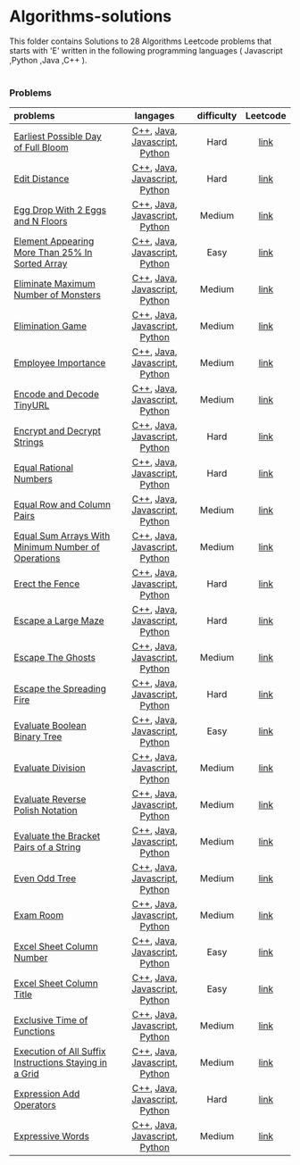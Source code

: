 # Algorithms-solutions
This folder contains Solutions to 28 Algorithms Leetcode problems that starts with 'E' written in the following programming languages ( Javascript ,Python ,Java ,C++ ).<br><br>
### Problems ###
|problems|langages|difficulty|Leetcode|
|:-------|:------:|:--------:|:------:|
|[Earliest Possible Day of Full Bloom](https://github.com/AnasImloul/Leetcode-solutions/tree/main/algorithms/E/Earliest%20Possible%20Day%20of%20Full%20Bloom/)|[C++](https://github.com/AnasImloul/Leetcode-solutions/tree/main/algorithms/E/Earliest%20Possible%20Day%20of%20Full%20Bloom/Earliest%20Possible%20Day%20of%20Full%20Bloom.cpp), [Java](https://github.com/AnasImloul/Leetcode-solutions/tree/main/algorithms/E/Earliest%20Possible%20Day%20of%20Full%20Bloom/Earliest%20Possible%20Day%20of%20Full%20Bloom.java), [Javascript](https://github.com/AnasImloul/Leetcode-solutions/tree/main/algorithms/E/Earliest%20Possible%20Day%20of%20Full%20Bloom/Earliest%20Possible%20Day%20of%20Full%20Bloom.js), [Python](https://github.com/AnasImloul/Leetcode-solutions/tree/main/algorithms/E/Earliest%20Possible%20Day%20of%20Full%20Bloom/Earliest%20Possible%20Day%20of%20Full%20Bloom.py)|Hard|[link](https://leetcode.com/problems/earliest-possible-day-of-full-bloom)|
|[Edit Distance](https://github.com/AnasImloul/Leetcode-solutions/tree/main/algorithms/E/Edit%20Distance/)|[C++](https://github.com/AnasImloul/Leetcode-solutions/tree/main/algorithms/E/Edit%20Distance/Edit%20Distance.cpp), [Java](https://github.com/AnasImloul/Leetcode-solutions/tree/main/algorithms/E/Edit%20Distance/Edit%20Distance.java), [Javascript](https://github.com/AnasImloul/Leetcode-solutions/tree/main/algorithms/E/Edit%20Distance/Edit%20Distance.js), [Python](https://github.com/AnasImloul/Leetcode-solutions/tree/main/algorithms/E/Edit%20Distance/Edit%20Distance.py)|Hard|[link](https://leetcode.com/problems/edit-distance)|
|[Egg Drop With 2 Eggs and N Floors](https://github.com/AnasImloul/Leetcode-solutions/tree/main/algorithms/E/Egg%20Drop%20With%202%20Eggs%20and%20N%20Floors/)|[C++](https://github.com/AnasImloul/Leetcode-solutions/tree/main/algorithms/E/Egg%20Drop%20With%202%20Eggs%20and%20N%20Floors/Egg%20Drop%20With%202%20Eggs%20and%20N%20Floors.cpp), [Java](https://github.com/AnasImloul/Leetcode-solutions/tree/main/algorithms/E/Egg%20Drop%20With%202%20Eggs%20and%20N%20Floors/Egg%20Drop%20With%202%20Eggs%20and%20N%20Floors.java), [Javascript](https://github.com/AnasImloul/Leetcode-solutions/tree/main/algorithms/E/Egg%20Drop%20With%202%20Eggs%20and%20N%20Floors/Egg%20Drop%20With%202%20Eggs%20and%20N%20Floors.js), [Python](https://github.com/AnasImloul/Leetcode-solutions/tree/main/algorithms/E/Egg%20Drop%20With%202%20Eggs%20and%20N%20Floors/Egg%20Drop%20With%202%20Eggs%20and%20N%20Floors.py)|Medium|[link](https://leetcode.com/problems/egg-drop-with-2-eggs-and-n-floors)|
|[Element Appearing More Than 25% In Sorted Array](https://github.com/AnasImloul/Leetcode-solutions/tree/main/algorithms/E/Element%20Appearing%20More%20Than%2025%25%20In%20Sorted%20Array/)|[C++](https://github.com/AnasImloul/Leetcode-solutions/tree/main/algorithms/E/Element%20Appearing%20More%20Than%2025%25%20In%20Sorted%20Array/Element%20Appearing%20More%20Than%2025%25%20In%20Sorted%20Array.cpp), [Java](https://github.com/AnasImloul/Leetcode-solutions/tree/main/algorithms/E/Element%20Appearing%20More%20Than%2025%25%20In%20Sorted%20Array/Element%20Appearing%20More%20Than%2025%25%20In%20Sorted%20Array.java), [Javascript](https://github.com/AnasImloul/Leetcode-solutions/tree/main/algorithms/E/Element%20Appearing%20More%20Than%2025%25%20In%20Sorted%20Array/Element%20Appearing%20More%20Than%2025%25%20In%20Sorted%20Array.js), [Python](https://github.com/AnasImloul/Leetcode-solutions/tree/main/algorithms/E/Element%20Appearing%20More%20Than%2025%25%20In%20Sorted%20Array/Element%20Appearing%20More%20Than%2025%25%20In%20Sorted%20Array.py)|Easy|[link](https://leetcode.com/problems/element-appearing-more-than-25-in-sorted-array)|
|[Eliminate Maximum Number of Monsters](https://github.com/AnasImloul/Leetcode-solutions/tree/main/algorithms/E/Eliminate%20Maximum%20Number%20of%20Monsters/)|[C++](https://github.com/AnasImloul/Leetcode-solutions/tree/main/algorithms/E/Eliminate%20Maximum%20Number%20of%20Monsters/Eliminate%20Maximum%20Number%20of%20Monsters.cpp), [Java](https://github.com/AnasImloul/Leetcode-solutions/tree/main/algorithms/E/Eliminate%20Maximum%20Number%20of%20Monsters/Eliminate%20Maximum%20Number%20of%20Monsters.java), [Javascript](https://github.com/AnasImloul/Leetcode-solutions/tree/main/algorithms/E/Eliminate%20Maximum%20Number%20of%20Monsters/Eliminate%20Maximum%20Number%20of%20Monsters.js), [Python](https://github.com/AnasImloul/Leetcode-solutions/tree/main/algorithms/E/Eliminate%20Maximum%20Number%20of%20Monsters/Eliminate%20Maximum%20Number%20of%20Monsters.py)|Medium|[link](https://leetcode.com/problems/eliminate-maximum-number-of-monsters)|
|[Elimination Game](https://github.com/AnasImloul/Leetcode-solutions/tree/main/algorithms/E/Elimination%20Game/)|[C++](https://github.com/AnasImloul/Leetcode-solutions/tree/main/algorithms/E/Elimination%20Game/Elimination%20Game.cpp), [Java](https://github.com/AnasImloul/Leetcode-solutions/tree/main/algorithms/E/Elimination%20Game/Elimination%20Game.java), [Javascript](https://github.com/AnasImloul/Leetcode-solutions/tree/main/algorithms/E/Elimination%20Game/Elimination%20Game.js), [Python](https://github.com/AnasImloul/Leetcode-solutions/tree/main/algorithms/E/Elimination%20Game/Elimination%20Game.py)|Medium|[link](https://leetcode.com/problems/elimination-game)|
|[Employee Importance](https://github.com/AnasImloul/Leetcode-solutions/tree/main/algorithms/E/Employee%20Importance/)|[C++](https://github.com/AnasImloul/Leetcode-solutions/tree/main/algorithms/E/Employee%20Importance/Employee%20Importance.cpp), [Java](https://github.com/AnasImloul/Leetcode-solutions/tree/main/algorithms/E/Employee%20Importance/Employee%20Importance.java), [Javascript](https://github.com/AnasImloul/Leetcode-solutions/tree/main/algorithms/E/Employee%20Importance/Employee%20Importance.js), [Python](https://github.com/AnasImloul/Leetcode-solutions/tree/main/algorithms/E/Employee%20Importance/Employee%20Importance.py)|Medium|[link](https://leetcode.com/problems/employee-importance)|
|[Encode and Decode TinyURL](https://github.com/AnasImloul/Leetcode-solutions/tree/main/algorithms/E/Encode%20and%20Decode%20TinyURL/)|[C++](https://github.com/AnasImloul/Leetcode-solutions/tree/main/algorithms/E/Encode%20and%20Decode%20TinyURL/Encode%20and%20Decode%20TinyURL.cpp), [Java](https://github.com/AnasImloul/Leetcode-solutions/tree/main/algorithms/E/Encode%20and%20Decode%20TinyURL/Encode%20and%20Decode%20TinyURL.java), [Javascript](https://github.com/AnasImloul/Leetcode-solutions/tree/main/algorithms/E/Encode%20and%20Decode%20TinyURL/Encode%20and%20Decode%20TinyURL.js), [Python](https://github.com/AnasImloul/Leetcode-solutions/tree/main/algorithms/E/Encode%20and%20Decode%20TinyURL/Encode%20and%20Decode%20TinyURL.py)|Medium|[link](https://leetcode.com/problems/encode-and-decode-tinyurl)|
|[Encrypt and Decrypt Strings](https://github.com/AnasImloul/Leetcode-solutions/tree/main/algorithms/E/Encrypt%20and%20Decrypt%20Strings/)|[C++](https://github.com/AnasImloul/Leetcode-solutions/tree/main/algorithms/E/Encrypt%20and%20Decrypt%20Strings/Encrypt%20and%20Decrypt%20Strings.cpp), [Java](https://github.com/AnasImloul/Leetcode-solutions/tree/main/algorithms/E/Encrypt%20and%20Decrypt%20Strings/Encrypt%20and%20Decrypt%20Strings.java), [Javascript](https://github.com/AnasImloul/Leetcode-solutions/tree/main/algorithms/E/Encrypt%20and%20Decrypt%20Strings/Encrypt%20and%20Decrypt%20Strings.js), [Python](https://github.com/AnasImloul/Leetcode-solutions/tree/main/algorithms/E/Encrypt%20and%20Decrypt%20Strings/Encrypt%20and%20Decrypt%20Strings.py)|Hard|[link](https://leetcode.com/problems/encrypt-and-decrypt-strings)|
|[Equal Rational Numbers](https://github.com/AnasImloul/Leetcode-solutions/tree/main/algorithms/E/Equal%20Rational%20Numbers/)|[C++](https://github.com/AnasImloul/Leetcode-solutions/tree/main/algorithms/E/Equal%20Rational%20Numbers/Equal%20Rational%20Numbers.cpp), [Java](https://github.com/AnasImloul/Leetcode-solutions/tree/main/algorithms/E/Equal%20Rational%20Numbers/Equal%20Rational%20Numbers.java), [Javascript](https://github.com/AnasImloul/Leetcode-solutions/tree/main/algorithms/E/Equal%20Rational%20Numbers/Equal%20Rational%20Numbers.js), [Python](https://github.com/AnasImloul/Leetcode-solutions/tree/main/algorithms/E/Equal%20Rational%20Numbers/Equal%20Rational%20Numbers.py)|Hard|[link](https://leetcode.com/problems/equal-rational-numbers)|
|[Equal Row and Column Pairs](https://github.com/AnasImloul/Leetcode-solutions/tree/main/algorithms/E/Equal%20Row%20and%20Column%20Pairs/)|[C++](https://github.com/AnasImloul/Leetcode-solutions/tree/main/algorithms/E/Equal%20Row%20and%20Column%20Pairs/Equal%20Row%20and%20Column%20Pairs.cpp), [Java](https://github.com/AnasImloul/Leetcode-solutions/tree/main/algorithms/E/Equal%20Row%20and%20Column%20Pairs/Equal%20Row%20and%20Column%20Pairs.java), [Javascript](https://github.com/AnasImloul/Leetcode-solutions/tree/main/algorithms/E/Equal%20Row%20and%20Column%20Pairs/Equal%20Row%20and%20Column%20Pairs.js), [Python](https://github.com/AnasImloul/Leetcode-solutions/tree/main/algorithms/E/Equal%20Row%20and%20Column%20Pairs/Equal%20Row%20and%20Column%20Pairs.py)|Medium|[link](https://leetcode.com/problems/equal-row-and-column-pairs)|
|[Equal Sum Arrays With Minimum Number of Operations](https://github.com/AnasImloul/Leetcode-solutions/tree/main/algorithms/E/Equal%20Sum%20Arrays%20With%20Minimum%20Number%20of%20Operations/)|[C++](https://github.com/AnasImloul/Leetcode-solutions/tree/main/algorithms/E/Equal%20Sum%20Arrays%20With%20Minimum%20Number%20of%20Operations/Equal%20Sum%20Arrays%20With%20Minimum%20Number%20of%20Operations.cpp), [Java](https://github.com/AnasImloul/Leetcode-solutions/tree/main/algorithms/E/Equal%20Sum%20Arrays%20With%20Minimum%20Number%20of%20Operations/Equal%20Sum%20Arrays%20With%20Minimum%20Number%20of%20Operations.java), [Javascript](https://github.com/AnasImloul/Leetcode-solutions/tree/main/algorithms/E/Equal%20Sum%20Arrays%20With%20Minimum%20Number%20of%20Operations/Equal%20Sum%20Arrays%20With%20Minimum%20Number%20of%20Operations.js), [Python](https://github.com/AnasImloul/Leetcode-solutions/tree/main/algorithms/E/Equal%20Sum%20Arrays%20With%20Minimum%20Number%20of%20Operations/Equal%20Sum%20Arrays%20With%20Minimum%20Number%20of%20Operations.py)|Medium|[link](https://leetcode.com/problems/equal-sum-arrays-with-minimum-number-of-operations)|
|[Erect the Fence](https://github.com/AnasImloul/Leetcode-solutions/tree/main/algorithms/E/Erect%20the%20Fence/)|[C++](https://github.com/AnasImloul/Leetcode-solutions/tree/main/algorithms/E/Erect%20the%20Fence/Erect%20the%20Fence.cpp), [Java](https://github.com/AnasImloul/Leetcode-solutions/tree/main/algorithms/E/Erect%20the%20Fence/Erect%20the%20Fence.java), [Javascript](https://github.com/AnasImloul/Leetcode-solutions/tree/main/algorithms/E/Erect%20the%20Fence/Erect%20the%20Fence.js), [Python](https://github.com/AnasImloul/Leetcode-solutions/tree/main/algorithms/E/Erect%20the%20Fence/Erect%20the%20Fence.py)|Hard|[link](https://leetcode.com/problems/erect-the-fence)|
|[Escape a Large Maze](https://github.com/AnasImloul/Leetcode-solutions/tree/main/algorithms/E/Escape%20a%20Large%20Maze/)|[C++](https://github.com/AnasImloul/Leetcode-solutions/tree/main/algorithms/E/Escape%20a%20Large%20Maze/Escape%20a%20Large%20Maze.cpp), [Java](https://github.com/AnasImloul/Leetcode-solutions/tree/main/algorithms/E/Escape%20a%20Large%20Maze/Escape%20a%20Large%20Maze.java), [Javascript](https://github.com/AnasImloul/Leetcode-solutions/tree/main/algorithms/E/Escape%20a%20Large%20Maze/Escape%20a%20Large%20Maze.js), [Python](https://github.com/AnasImloul/Leetcode-solutions/tree/main/algorithms/E/Escape%20a%20Large%20Maze/Escape%20a%20Large%20Maze.py)|Hard|[link](https://leetcode.com/problems/escape-a-large-maze)|
|[Escape The Ghosts](https://github.com/AnasImloul/Leetcode-solutions/tree/main/algorithms/E/Escape%20The%20Ghosts/)|[C++](https://github.com/AnasImloul/Leetcode-solutions/tree/main/algorithms/E/Escape%20The%20Ghosts/Escape%20The%20Ghosts.cpp), [Java](https://github.com/AnasImloul/Leetcode-solutions/tree/main/algorithms/E/Escape%20The%20Ghosts/Escape%20The%20Ghosts.java), [Javascript](https://github.com/AnasImloul/Leetcode-solutions/tree/main/algorithms/E/Escape%20The%20Ghosts/Escape%20The%20Ghosts.js), [Python](https://github.com/AnasImloul/Leetcode-solutions/tree/main/algorithms/E/Escape%20The%20Ghosts/Escape%20The%20Ghosts.py)|Medium|[link](https://leetcode.com/problems/escape-the-ghosts)|
|[Escape the Spreading Fire](https://github.com/AnasImloul/Leetcode-solutions/tree/main/algorithms/E/Escape%20the%20Spreading%20Fire/)|[C++](https://github.com/AnasImloul/Leetcode-solutions/tree/main/algorithms/E/Escape%20the%20Spreading%20Fire/Escape%20the%20Spreading%20Fire.cpp), [Java](https://github.com/AnasImloul/Leetcode-solutions/tree/main/algorithms/E/Escape%20the%20Spreading%20Fire/Escape%20the%20Spreading%20Fire.java), [Javascript](https://github.com/AnasImloul/Leetcode-solutions/tree/main/algorithms/E/Escape%20the%20Spreading%20Fire/Escape%20the%20Spreading%20Fire.js), [Python](https://github.com/AnasImloul/Leetcode-solutions/tree/main/algorithms/E/Escape%20the%20Spreading%20Fire/Escape%20the%20Spreading%20Fire.py)|Hard|[link](https://leetcode.com/problems/escape-the-spreading-fire)|
|[Evaluate Boolean Binary Tree](https://github.com/AnasImloul/Leetcode-solutions/tree/main/algorithms/E/Evaluate%20Boolean%20Binary%20Tree/)|[C++](https://github.com/AnasImloul/Leetcode-solutions/tree/main/algorithms/E/Evaluate%20Boolean%20Binary%20Tree/Evaluate%20Boolean%20Binary%20Tree.cpp), [Java](https://github.com/AnasImloul/Leetcode-solutions/tree/main/algorithms/E/Evaluate%20Boolean%20Binary%20Tree/Evaluate%20Boolean%20Binary%20Tree.java), [Javascript](https://github.com/AnasImloul/Leetcode-solutions/tree/main/algorithms/E/Evaluate%20Boolean%20Binary%20Tree/Evaluate%20Boolean%20Binary%20Tree.js), [Python](https://github.com/AnasImloul/Leetcode-solutions/tree/main/algorithms/E/Evaluate%20Boolean%20Binary%20Tree/Evaluate%20Boolean%20Binary%20Tree.py)|Easy|[link](https://leetcode.com/problems/evaluate-boolean-binary-tree)|
|[Evaluate Division](https://github.com/AnasImloul/Leetcode-solutions/tree/main/algorithms/E/Evaluate%20Division/)|[C++](https://github.com/AnasImloul/Leetcode-solutions/tree/main/algorithms/E/Evaluate%20Division/Evaluate%20Division.cpp), [Java](https://github.com/AnasImloul/Leetcode-solutions/tree/main/algorithms/E/Evaluate%20Division/Evaluate%20Division.java), [Javascript](https://github.com/AnasImloul/Leetcode-solutions/tree/main/algorithms/E/Evaluate%20Division/Evaluate%20Division.js), [Python](https://github.com/AnasImloul/Leetcode-solutions/tree/main/algorithms/E/Evaluate%20Division/Evaluate%20Division.py)|Medium|[link](https://leetcode.com/problems/evaluate-division)|
|[Evaluate Reverse Polish Notation](https://github.com/AnasImloul/Leetcode-solutions/tree/main/algorithms/E/Evaluate%20Reverse%20Polish%20Notation/)|[C++](https://github.com/AnasImloul/Leetcode-solutions/tree/main/algorithms/E/Evaluate%20Reverse%20Polish%20Notation/Evaluate%20Reverse%20Polish%20Notation.cpp), [Java](https://github.com/AnasImloul/Leetcode-solutions/tree/main/algorithms/E/Evaluate%20Reverse%20Polish%20Notation/Evaluate%20Reverse%20Polish%20Notation.java), [Javascript](https://github.com/AnasImloul/Leetcode-solutions/tree/main/algorithms/E/Evaluate%20Reverse%20Polish%20Notation/Evaluate%20Reverse%20Polish%20Notation.js), [Python](https://github.com/AnasImloul/Leetcode-solutions/tree/main/algorithms/E/Evaluate%20Reverse%20Polish%20Notation/Evaluate%20Reverse%20Polish%20Notation.py)|Medium|[link](https://leetcode.com/problems/evaluate-reverse-polish-notation)|
|[Evaluate the Bracket Pairs of a String](https://github.com/AnasImloul/Leetcode-solutions/tree/main/algorithms/E/Evaluate%20the%20Bracket%20Pairs%20of%20a%20String/)|[C++](https://github.com/AnasImloul/Leetcode-solutions/tree/main/algorithms/E/Evaluate%20the%20Bracket%20Pairs%20of%20a%20String/Evaluate%20the%20Bracket%20Pairs%20of%20a%20String.cpp), [Java](https://github.com/AnasImloul/Leetcode-solutions/tree/main/algorithms/E/Evaluate%20the%20Bracket%20Pairs%20of%20a%20String/Evaluate%20the%20Bracket%20Pairs%20of%20a%20String.java), [Javascript](https://github.com/AnasImloul/Leetcode-solutions/tree/main/algorithms/E/Evaluate%20the%20Bracket%20Pairs%20of%20a%20String/Evaluate%20the%20Bracket%20Pairs%20of%20a%20String.js), [Python](https://github.com/AnasImloul/Leetcode-solutions/tree/main/algorithms/E/Evaluate%20the%20Bracket%20Pairs%20of%20a%20String/Evaluate%20the%20Bracket%20Pairs%20of%20a%20String.py)|Medium|[link](https://leetcode.com/problems/evaluate-the-bracket-pairs-of-a-string)|
|[Even Odd Tree](https://github.com/AnasImloul/Leetcode-solutions/tree/main/algorithms/E/Even%20Odd%20Tree/)|[C++](https://github.com/AnasImloul/Leetcode-solutions/tree/main/algorithms/E/Even%20Odd%20Tree/Even%20Odd%20Tree.cpp), [Java](https://github.com/AnasImloul/Leetcode-solutions/tree/main/algorithms/E/Even%20Odd%20Tree/Even%20Odd%20Tree.java), [Javascript](https://github.com/AnasImloul/Leetcode-solutions/tree/main/algorithms/E/Even%20Odd%20Tree/Even%20Odd%20Tree.js), [Python](https://github.com/AnasImloul/Leetcode-solutions/tree/main/algorithms/E/Even%20Odd%20Tree/Even%20Odd%20Tree.py)|Medium|[link](https://leetcode.com/problems/even-odd-tree)|
|[Exam Room](https://github.com/AnasImloul/Leetcode-solutions/tree/main/algorithms/E/Exam%20Room/)|[C++](https://github.com/AnasImloul/Leetcode-solutions/tree/main/algorithms/E/Exam%20Room/Exam%20Room.cpp), [Java](https://github.com/AnasImloul/Leetcode-solutions/tree/main/algorithms/E/Exam%20Room/Exam%20Room.java), [Javascript](https://github.com/AnasImloul/Leetcode-solutions/tree/main/algorithms/E/Exam%20Room/Exam%20Room.js), [Python](https://github.com/AnasImloul/Leetcode-solutions/tree/main/algorithms/E/Exam%20Room/Exam%20Room.py)|Medium|[link](https://leetcode.com/problems/exam-room)|
|[Excel Sheet Column Number](https://github.com/AnasImloul/Leetcode-solutions/tree/main/algorithms/E/Excel%20Sheet%20Column%20Number/)|[C++](https://github.com/AnasImloul/Leetcode-solutions/tree/main/algorithms/E/Excel%20Sheet%20Column%20Number/Excel%20Sheet%20Column%20Number.cpp), [Java](https://github.com/AnasImloul/Leetcode-solutions/tree/main/algorithms/E/Excel%20Sheet%20Column%20Number/Excel%20Sheet%20Column%20Number.java), [Javascript](https://github.com/AnasImloul/Leetcode-solutions/tree/main/algorithms/E/Excel%20Sheet%20Column%20Number/Excel%20Sheet%20Column%20Number.js), [Python](https://github.com/AnasImloul/Leetcode-solutions/tree/main/algorithms/E/Excel%20Sheet%20Column%20Number/Excel%20Sheet%20Column%20Number.py)|Easy|[link](https://leetcode.com/problems/excel-sheet-column-number)|
|[Excel Sheet Column Title](https://github.com/AnasImloul/Leetcode-solutions/tree/main/algorithms/E/Excel%20Sheet%20Column%20Title/)|[C++](https://github.com/AnasImloul/Leetcode-solutions/tree/main/algorithms/E/Excel%20Sheet%20Column%20Title/Excel%20Sheet%20Column%20Title.cpp), [Java](https://github.com/AnasImloul/Leetcode-solutions/tree/main/algorithms/E/Excel%20Sheet%20Column%20Title/Excel%20Sheet%20Column%20Title.java), [Javascript](https://github.com/AnasImloul/Leetcode-solutions/tree/main/algorithms/E/Excel%20Sheet%20Column%20Title/Excel%20Sheet%20Column%20Title.js), [Python](https://github.com/AnasImloul/Leetcode-solutions/tree/main/algorithms/E/Excel%20Sheet%20Column%20Title/Excel%20Sheet%20Column%20Title.py)|Easy|[link](https://leetcode.com/problems/excel-sheet-column-title)|
|[Exclusive Time of Functions](https://github.com/AnasImloul/Leetcode-solutions/tree/main/algorithms/E/Exclusive%20Time%20of%20Functions/)|[C++](https://github.com/AnasImloul/Leetcode-solutions/tree/main/algorithms/E/Exclusive%20Time%20of%20Functions/Exclusive%20Time%20of%20Functions.cpp), [Java](https://github.com/AnasImloul/Leetcode-solutions/tree/main/algorithms/E/Exclusive%20Time%20of%20Functions/Exclusive%20Time%20of%20Functions.java), [Javascript](https://github.com/AnasImloul/Leetcode-solutions/tree/main/algorithms/E/Exclusive%20Time%20of%20Functions/Exclusive%20Time%20of%20Functions.js), [Python](https://github.com/AnasImloul/Leetcode-solutions/tree/main/algorithms/E/Exclusive%20Time%20of%20Functions/Exclusive%20Time%20of%20Functions.py)|Medium|[link](https://leetcode.com/problems/exclusive-time-of-functions)|
|[Execution of All Suffix Instructions Staying in a Grid](https://github.com/AnasImloul/Leetcode-solutions/tree/main/algorithms/E/Execution%20of%20All%20Suffix%20Instructions%20Staying%20in%20a%20Grid/)|[C++](https://github.com/AnasImloul/Leetcode-solutions/tree/main/algorithms/E/Execution%20of%20All%20Suffix%20Instructions%20Staying%20in%20a%20Grid/Execution%20of%20All%20Suffix%20Instructions%20Staying%20in%20a%20Grid.cpp), [Java](https://github.com/AnasImloul/Leetcode-solutions/tree/main/algorithms/E/Execution%20of%20All%20Suffix%20Instructions%20Staying%20in%20a%20Grid/Execution%20of%20All%20Suffix%20Instructions%20Staying%20in%20a%20Grid.java), [Javascript](https://github.com/AnasImloul/Leetcode-solutions/tree/main/algorithms/E/Execution%20of%20All%20Suffix%20Instructions%20Staying%20in%20a%20Grid/Execution%20of%20All%20Suffix%20Instructions%20Staying%20in%20a%20Grid.js), [Python](https://github.com/AnasImloul/Leetcode-solutions/tree/main/algorithms/E/Execution%20of%20All%20Suffix%20Instructions%20Staying%20in%20a%20Grid/Execution%20of%20All%20Suffix%20Instructions%20Staying%20in%20a%20Grid.py)|Medium|[link](https://leetcode.com/problems/execution-of-all-suffix-instructions-staying-in-a-grid)|
|[Expression Add Operators](https://github.com/AnasImloul/Leetcode-solutions/tree/main/algorithms/E/Expression%20Add%20Operators/)|[C++](https://github.com/AnasImloul/Leetcode-solutions/tree/main/algorithms/E/Expression%20Add%20Operators/Expression%20Add%20Operators.cpp), [Java](https://github.com/AnasImloul/Leetcode-solutions/tree/main/algorithms/E/Expression%20Add%20Operators/Expression%20Add%20Operators.java), [Javascript](https://github.com/AnasImloul/Leetcode-solutions/tree/main/algorithms/E/Expression%20Add%20Operators/Expression%20Add%20Operators.js), [Python](https://github.com/AnasImloul/Leetcode-solutions/tree/main/algorithms/E/Expression%20Add%20Operators/Expression%20Add%20Operators.py)|Hard|[link](https://leetcode.com/problems/expression-add-operators)|
|[Expressive Words](https://github.com/AnasImloul/Leetcode-solutions/tree/main/algorithms/E/Expressive%20Words/)|[C++](https://github.com/AnasImloul/Leetcode-solutions/tree/main/algorithms/E/Expressive%20Words/Expressive%20Words.cpp), [Java](https://github.com/AnasImloul/Leetcode-solutions/tree/main/algorithms/E/Expressive%20Words/Expressive%20Words.java), [Javascript](https://github.com/AnasImloul/Leetcode-solutions/tree/main/algorithms/E/Expressive%20Words/Expressive%20Words.js), [Python](https://github.com/AnasImloul/Leetcode-solutions/tree/main/algorithms/E/Expressive%20Words/Expressive%20Words.py)|Medium|[link](https://leetcode.com/problems/expressive-words)|
